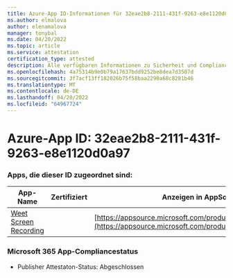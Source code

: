 ```yaml
---
title: Azure-App ID-Informationen für 32eae2b8-2111-431f-9263-e8e1120d0a97
ms.author: elmalova
author: elenamalova
manager: tonybal
ms.date: 04/20/2022
ms.topic: article
ms.service: attestation
certification_type: attested
description: Alle verfügbaren Informationen zu Sicherheit und Compliance für 32eae2b8-2111-431f-9263-e8e1120d0a97.
ms.openlocfilehash: 4a75314b9e0b79a17637bdd9252be8dea7d3507d
ms.sourcegitcommit: 3f7acf13ff182026b75f58baa2290a68c8281b46
ms.translationtype: MT
ms.contentlocale: de-DE
ms.lasthandoff: 04/20/2022
ms.locfileid: "64967724"
---
```

# <a name="azure-app-id-32eae2b8-2111-431f-9263-e8e1120d0a97"></a>Azure-App ID: 32eae2b8-2111-431f-9263-e8e1120d0a97


### <a name="apps-associated-with-this-id"></a>Apps, die dieser ID zugeordnet sind:
| **App-Name** | **Zertifiziert** | **Anzeigen in AppSource** |
|--------------|---------------|-----------------------|
| [Weet Screen Recording](../forward/WA200003284.md) |  | [https://appsource.microsoft.com/product/office/WA200003284](https://appsource.microsoft.com/product/office/WA200003284) |

### <a name="microsoft-365-app-compliance-status"></a>Microsoft 365 App-Compliancestatus
- Publisher Attestaton-Status: Abgeschlossen
